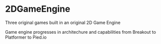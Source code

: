 # 2DGameEngine
Three original games built in an original 2D Game Engine

Game engine progresses in architechure and capabilities from Breakout to Platformer to Pied.io
